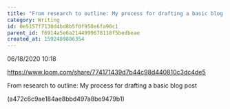 ```yaml
---
title: "From research to outline: My process for drafting a basic blog post"
category: Writing
id: 0e5157f7130d4bd8b5f0f950e6fa90c1
parent_id: f6914a5e6a2144999678118f5bedbeae
created_at: 1592489886354
---
```


06/18/2020 10:18

 https://www.loom.com/share/774171439d7b44c98d440810c3dc4de5

From research to outline: My process for drafting a basic blog post

(a472c6c9ae184ae8bbd497a8be9479b1)
                